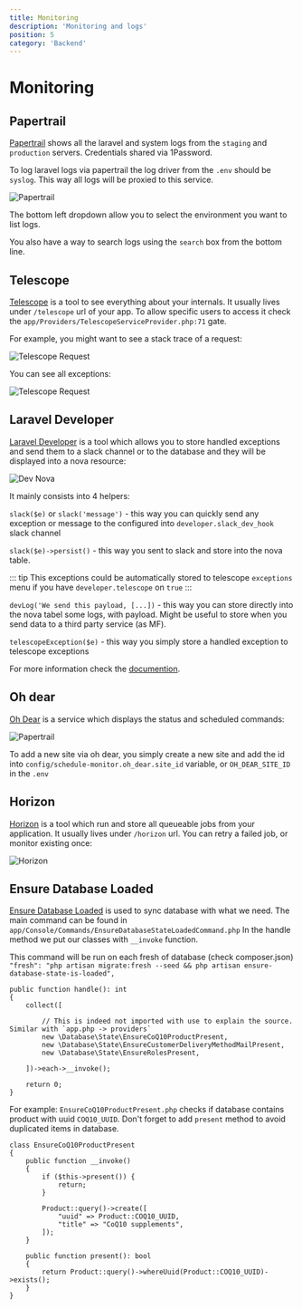 ```yaml
---
title: Monitoring
description: 'Monitoring and logs'
position: 5
category: 'Backend'
---
```


# Monitoring

## Papertrail

[Papertrail](https://my.papertrailapp.com/groups/26091821/events) shows all the laravel and system logs from the `staging` and `production` servers. Credentials shared via 1Password.

To log laravel logs via papertrail the log driver from the `.env` should be `syslog`. This way all logs will be proxied to this service. 

![Papertrail](./img/papertrail.png)

The bottom left dropdown allow you to select the environment you want to list logs. 

You also have a way to search logs using the `search` box from the bottom line.

## Telescope

[Telescope](https://laravel.com/docs/telescope) is a tool to see everything about your internals. It usually lives under `/telescope` url of your app. To allow specific users to access it check the `app/Providers/TelescopeServiceProvider.php:71` gate.

For example, you might want to see a stack trace of a request:

![Telescope Request](./img/telescope_req.png)

You can see all exceptions: 

![Telescope Request](./img/telescope_exceptions.png)

## Laravel Developer

[Laravel Developer](https://github.com/BinarCode/laravel-developer) is a tool which allows you to store handled exceptions and send them to a slack channel or to the database and they will be displayed into a nova resource: 

![Dev Nova](./img/dev_nova.png)

It mainly consists into 4 helpers: 

`slack($e)` or `slack('message')` - this way you can quickly send any exception or message to the configured into `developer.slack_dev_hook` slack channel

`slack($e)->persist()` - this way you sent to slack and store into the nova table.

::: tip
This exceptions could be automatically stored to telescope `exceptions` menu if you have `developer.telescope` on `true`
:::

`devLog('We send this payload, [...])` - this way you can store directly into the nova tabel some logs, with payload. Might be useful to store when you send data to a third party service (as MF).

`telescopeException($e)` - this way you simply store a handled exception to telescope exceptions

For more information check the [documention](https://github.com/BinarCode/laravel-developer).

## Oh dear

[Oh Dear](https://ohdear.app/sites) is a service which displays the status and scheduled commands: 

![Papertrail](./img/ohdear.png)

To add a new site via oh dear, you simply create a new site and add the id into `config/schedule-monitor.oh_dear.site_id` variable, or `OH_DEAR_SITE_ID` in the `.env`

## Horizon

[Horizon](https://laravel.com/docs/horizon) is a tool which run and store all queueable jobs from your application. It usually lives under `/horizon` url. You can retry a failed job, or monitor existing once: 

![Horizon](./img/horizon.png)

## Ensure Database Loaded
[Ensure Database Loaded](https://laravel.com/docs/ensure-database-loaded) is used to sync database with what we need. The main command can be found in `app/Console/Commands/EnsureDatabaseStateLoadedCommand.php`
In the handle method we put our classes with `__invoke` function.

This command will be run on each fresh of database (check composer.json)
```"fresh": "php artisan migrate:fresh --seed && php artisan ensure-database-state-is-loaded",```

```
public function handle(): int
{
    collect([

        // This is indeed not imported with use to explain the source. Similar with `app.php -> providers`
        new \Database\State\EnsureCoQ10ProductPresent,
        new \Database\State\EnsureCustomerDeliveryMethodMailPresent,
        new \Database\State\EnsureRolesPresent,

    ])->each->__invoke();

    return 0;
}
```

For example: `EnsureCoQ10ProductPresent.php` checks if database contains product with uuid `COQ10_UUID`.
Don't forget to add `present` method to avoid duplicated items in database.

```
class EnsureCoQ10ProductPresent
{
    public function __invoke()
    {
        if ($this->present()) {
            return;
        }

        Product::query()->create([
            "uuid" => Product::COQ10_UUID,
            "title" => "CoQ10 supplements",
        ]);
    }

    public function present(): bool
    {
        return Product::query()->whereUuid(Product::COQ10_UUID)->exists();
    }
}
```



